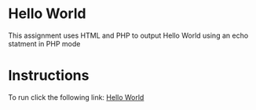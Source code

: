 # Hello World
This assignment uses HTML and PHP to output Hello World using an echo statment in PHP mode

# Instructions
To run click the following link: [Hello World](https://deltona.birdnest.org/~acc.hovisi2/hello-world-hovisi/helloWorld.php)
